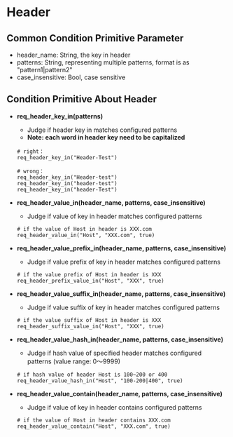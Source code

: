 # Header

## Common Condition Primitive Parameter

- header_name: String, the key in header
- patterns: String, representing multiple patterns, format is as "pattern1|pattern2"
- case_insensitive: Bool, case sensitive

## Condition Primitive About Header

- **req_header_key_in(patterns)**
  - Judge if header key in matches configured patterns
  - **Note: each word in header key need to be capitalized**
   ```
   # right：
   req_header_key_in("Header-Test")

   # wrong：
   req_header_key_in("Header-test")
   req_header_key_in("header-test")
   req_header_key_in("header-Test")
   ```
  
- **req_header_value_in(header_name, patterns, case_insensitive)**
  - Judge if value of key in header matches configured patterns
  ```
  # if the value of Host in header is XXX.com
  req_header_value_in("Host", "XXX.com", true)
  ```

- **req_header_value_prefix_in(header_name, patterns, case_insensitive)**
  - Judge if value prefix of key in header matches configured patterns
  ```
  # if the value prefix of Host in header is XXX
  req_header_prefix_value_in("Host", "XXX", true)
  ```

- **req_header_value_suffix_in(header_name, patterns, case_insensitive)**
  - Judge if value suffix of key in header matches configured patterns
  ```
  # if the value suffix of Host in header is XXX
  req_header_suffix_value_in("Host", "XXX", true)
  ```

- **req_header_value_hash_in(header_name, patterns, case_insensitive)**
  - Judge if hash value of specified header matches configured patterns (value range: 0～9999)
  ```
  # if hash value of header Host is 100~200 or 400
  req_header_value_hash_in("Host", "100-200|400", true)
  ```

- **req_header_value_contain(header_name, patterns, case_insensitive)**
  - Judge if value of key in header contains configured patterns
  ```
  # if the value of Host in header contains XXX.com
  req_header_value_contain("Host", "XXX.com", true)
  ```
